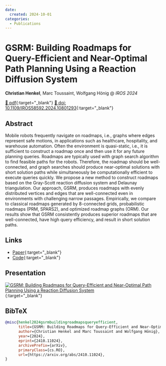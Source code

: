 ```yaml
---
date:
  created: 2024-10-01
categories:
  - Publications
---
```


# GSRM: Building Roadmaps for Query-Efficient and Near-Optimal Path Planning Using a Reaction Diffusion System

__Christian Henkel__, Marc Toussaint, Wolfgang Hönig @ _IROS 2024_

[📄 pdf](https://arxiv.org/pdf/2410.11024){:target="_blank"} [🔗 doi: 10.1109/IROS58592.2024.10801293](https://doi.org/10.1109/IROS58592.2024.10801293){:target="_blank"}

<!-- more -->

## Abstract

Mobile robots frequently navigate on roadmaps, i.e., graphs where edges represent safe motions, in applications such as healthcare, hospitality, and warehouse automation. Often the environment is quasi-static, i.e., it is sufficient to construct a roadmap once and then use it for any future planning queries. Roadmaps are typically used with graph search algorithm to find feasible paths for the robots. Therefore, the roadmap should be well-connected, and graph searches should produce near-optimal solutions with short solution paths while simultaneously be computationally efficient to execute queries quickly.
We propose a new method to construct roadmaps based on the Gray-Scott reaction diffusion system and Delaunay triangulation. Our approach, GSRM, produces roadmaps with evenly distributed vertices and edges that are well-connected even in environments with challenging narrow passages. Empirically, we compare to classical roadmaps generated by 8-connected grids, probabilistic roadmaps (PRM, SPARS2), and optimized roadmap graphs (ORM). Our results show that GSRM consistently produces superior roadmaps that are well-connected, have high query efficiency, and result in short solution paths.

## Links

- [Paper](https://arxiv.org/abs/2410.11024){:target="_blank"}
- [Code](https://ct2034.github.io/miriam/iros2024/){:target="_blank"}

## Presentation

[![GSRM: Building Roadmaps for Query-Efficient and Near-Optimal Path Planning Using a Reaction Diffusion System](https://img.youtube.com/vi/2BDIWTtHn5A/0.jpg)](https://www.youtube.com/watch?v=2BDIWTtHn5A){:target="_blank"}

## BibTeX

```bibtex
@misc{henkel2024gsrmbuildingroadmapsqueryefficient,
      title={GSRM: Building Roadmaps for Query-Efficient and Near-Optimal Path Planning Using a Reaction Diffusion System},
      author={Christian Henkel and Marc Toussaint and Wolfgang Hönig},
      year={2024},
      eprint={2410.11024},
      archivePrefix={arXiv},
      primaryClass={cs.RO},
      url={https://arxiv.org/abs/2410.11024},
}
```
